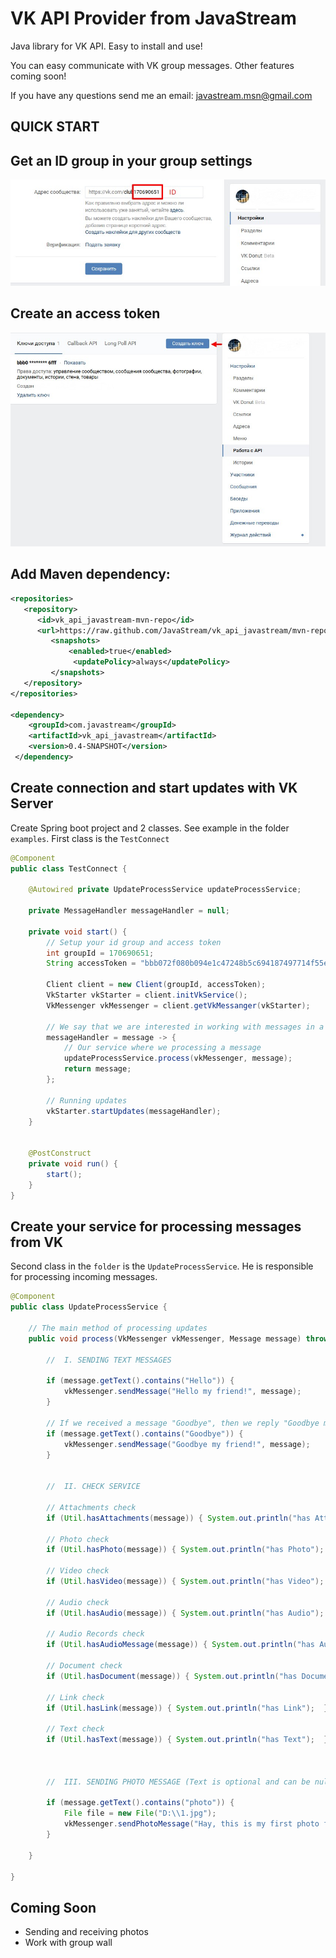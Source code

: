 # VK API Provider from JavaStream
Java library for VK API. Easy to install and use! 

You can easy communicate with VK group messages. Other features coming soon!

If you have any questions send me an email: javastream.msn@gmail.com

QUICK START
------------

## Get an ID group in your group settings
![Screenshot](screen_1.jpg)

## Create an access token 
![Screenshot](screen_2.jpg)

## Add Maven dependency:
```xml
<repositories>
   <repository>
      <id>vk_api_javastream-mvn-repo</id>
	  <url>https://raw.github.com/JavaStream/vk_api_javastream/mvn-repo/</url>
		 <snapshots>
		     <enabled>true</enabled>
			  <updatePolicy>always</updatePolicy>
		 </snapshots>
   </repository>
</repositories>

<dependency>
    <groupId>com.javastream</groupId>
    <artifactId>vk_api_javastream</artifactId>
    <version>0.4-SNAPSHOT</version>
 </dependency>
  ```

## Create connection and start updates with VK Server
Create Spring boot project and 2 classes. See example in the folder `examples`. First class is the `TestConnect`
```java
@Component
public class TestConnect {

    @Autowired private UpdateProcessService updateProcessService;

    private MessageHandler messageHandler = null;

    private void start() {
        // Setup your id group and access token
        int groupId = 170690651;
        String accessToken = "bbb072f080b094e1c47248b5c694187497714f55e6296e35c253833cb0266316847d0b6273500aefb6fff";
        
        Client client = new Client(groupId, accessToken);        
        VkStarter vkStarter = client.initVkService();
        VkMessenger vkMessenger = client.getVkMessanger(vkStarter);

        // We say that we are interested in working with messages in a group
        messageHandler = message -> {
            // Our service where we processing a message 
            updateProcessService.process(vkMessenger, message);
            return message;
        };

        // Running updates
        vkStarter.startUpdates(messageHandler);
    }


    @PostConstruct
    private void run() {
        start();
    }
}
```

## Create your service for processing messages from VK
Second class in the `folder` is the `UpdateProcessService`. He is responsible for processing incoming messages.
```java
@Component
public class UpdateProcessService {

    // The main method of processing updates
    public void process(VkMessenger vkMessenger, Message message) throws ClientException {        // If we received a message "Hello", then we reply "Hello my friend!"
        
        //  I. SENDING TEXT MESSAGES   

        if (message.getText().contains("Hello")) {
            vkMessenger.sendMessage("Hello my friend!", message);
        }

        // If we received a message "Goodbye", then we reply "Goodbye my friend!"
        if (message.getText().contains("Goodbye")) {
            vkMessenger.sendMessage("Goodbye my friend!", message);      
        }


        //  II. CHECK SERVICE  
        
        // Attachments check 
        if (Util.hasAttachments(message)) { System.out.println("has Attachments"); }

        // Photo check
        if (Util.hasPhoto(message)) { System.out.println("has Photo");  }

        // Video check
        if (Util.hasVideo(message)) { System.out.println("has Video");  }

        // Audio check
        if (Util.hasAudio(message)) { System.out.println("has Audio");  }

        // Audio Records check
        if (Util.hasAudioMessage(message)) { System.out.println("has Audio Message");  }

        // Document check
        if (Util.hasDocument(message)) { System.out.println("has Document");  }

        // Link check
        if (Util.hasLink(message)) { System.out.println("has Link");  }

        // Text check
        if (Util.hasText(message)) { System.out.println("has Text");  }



        //  III. SENDING PHOTO MESSAGE (Text is optional and can be null) 

        if (message.getText().contains("photo")) {
            File file = new File("D:\\1.jpg");
            vkMessenger.sendPhotoMessage("Hay, this is my first photo for you", file, message);
        }

    }
       
}
```

## Coming Soon
- Sending and receiving photos
- Work with group wall